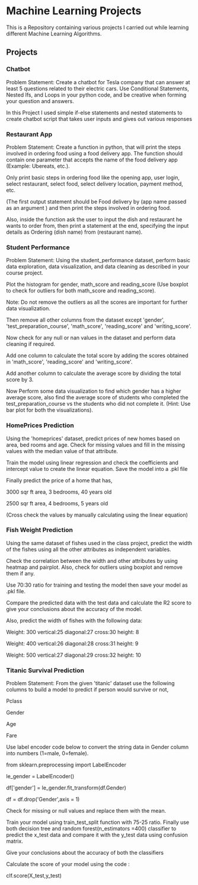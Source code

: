 # Machine Learning Projects
This is a Repository containing various projects I carried out while learning different Machine Learning Algorithms.

## Projects
### Chatbot
Problem Statement: Create a chatbot for Tesla company that can answer at least 5 questions related to their electric cars. Use Conditional Statements, Nested Ifs, and Loops in your python code, and be creative when forming your question and answers.

In this Project I used simple if-else statements and nested statements to create chatbot script that takes user inputs and gives out various responses

### Restaurant App
Problem Statement: Create a function in python, that will print the steps involved in ordering food using a food delivery app. The function should contain one parameter that accepts the name of the food delivery app (Example: Ubereats, etc.).

Only print basic steps in ordering food like the opening app, user login, select restaurant, select food, select delivery location, payment method, etc.

(The first output statement should be Food delivery by (app name passed as an argument ) and then print the steps involved in ordering food.

Also, inside the function ask the user to input the dish and restaurant he wants to order from, then print a statement at the end, specifying the input details as Ordering (dish name) from (restaurant name).

### Student Performance
Problem Statement: Using the student_performance dataset, perform basic data exploration, data visualization, and data cleaning as described in your course project.

Plot the histogram for gender, math_score and reading_score (Use boxplot to check for outliers for both math_score and reading_score).

Note: Do not remove the outliers as all the scores are important for further data visualization.

Then remove all other columns from the dataset except 'gender', 'test_preparation_course', 'math_score', 'reading_score' and 'writing_score'.

Now check for any null or nan values in the dataset and perform data cleaning if required.

Add one column to calculate the total score by adding the scores obtained in 'math_score', 'reading_score' and 'writing_score'.

Add another column to calculate the average score by dividing the total score by 3.

Now Perform some data visualization to find which gender has a higher average score, also find the average score of students who completed the test_preparation_course vs the students who did not complete it. (Hint: Use bar plot for both the visualizations).

### HomePrices Prediction
Using the 'homeprices' dataset, predict prices of new homes based on area, bed rooms and age. Check for missing values and fill in the missing values with the median value of that attribute.

Train the model using linear regression and check the coefficients and intercept value to create the linear equation. Save the model into a .pkl file

Finally predict the price of a home that has,

3000 sqr ft area, 3 bedrooms, 40 years old

2500 sqr ft area, 4 bedrooms, 5 years old

(Cross check the values by manually calculating using the linear equation)

### Fish Weight Prediction
Using the same dataset of fishes used in the class project, predict the width of the fishes using all the other attributes as independent variables.

Check the correlation between the width and other attributes by using heatmap and pairplot. Also, check for outliers using boxplot and remove them if any.

Use 70:30 ratio for training and testing the model then save your model as .pkl file.

Compare the predicted data with the test data and calculate the R2 score to give your conclusions about the accuracy of the model.

Also, predict the width of fishes with the following data:

Weight: 300 vertical:25 diagonal:27 cross:30 height: 8

Weight: 400 vertical:26 diagonal:28 cross:31 height: 9

Weight: 500 vertical:27 diagonal:29 cross:32 height: 10

### Titanic Survival Prediction
Problem Statement: From the given 'titanic' dataset use the following columns to build a model to predict if person would survive or not,

Pclass

Gender

Age

Fare

Use label encoder code below to convert the string data in Gender column into numbers (1=male, 0=female).

from sklearn.preprocessing import LabelEncoder

le_gender = LabelEncoder()

df['gender'] = le_gender.fit_transform(df.Gender)

df = df.drop('Gender',axis = 1)

Check for missing or null values and replace them with the mean.

Train your model using train_test_split function with 75-25 ratio. Finally use both decision tree and random forest(n_estimators =400) classifier to predict the x_test data and compare it with the y_test data using confusion matrix.

Give your conclusions about the accuracy of both the classifiers

Calculate the score of your model using the code :

clf.score(X_test,y_test)